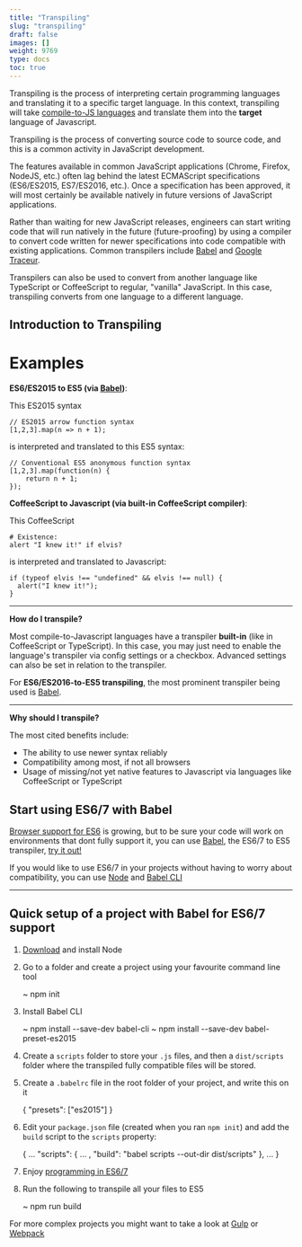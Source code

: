 ```yaml
---
title: "Transpiling"
slug: "transpiling"
draft: false
images: []
weight: 9769
type: docs
toc: true
---
```


Transpiling is the process of interpreting certain programming languages and translating it to a specific target language. In this context, transpiling  will take [compile-to-JS languages](https://github.com/jashkenas/coffeescript/wiki/list-of-languages-that-compile-to-js) and translate them into the **target** language of Javascript.

Transpiling is the process of converting source code to source code, and this is a common activity in JavaScript development.

The features available in common JavaScript applications (Chrome, Firefox, NodeJS, etc.) often lag behind the latest ECMAScript specifications (ES6/ES2015, ES7/ES2016, etc.). Once a specification has been approved, it will most certainly be available natively in future versions of JavaScript applications.

Rather than waiting for new JavaScript releases, engineers can start writing code that will run natively in the future (future-proofing) by using a compiler to convert code written for newer specifications into code compatible with existing applications. Common transpilers include [Babel](https://babeljs.io/) and [Google Traceur](https://github.com/google/traceur-compiler).

Transpilers can also be used to convert from another language like TypeScript or CoffeeScript to regular, "vanilla" JavaScript. In this case, transpiling converts from one language to a different language.

## Introduction to Transpiling
# Examples

**ES6/ES2015 to ES5 (via [Babel](https://babeljs.io/))**:

This ES2015 syntax

    // ES2015 arrow function syntax 
    [1,2,3].map(n => n + 1); 
    
is interpreted and translated to this ES5 syntax: 

    // Conventional ES5 anonymous function syntax 
    [1,2,3].map(function(n) {   
        return n + 1; 
    });

**CoffeeScript to Javascript (via built-in CoffeeScript compiler)**:

This CoffeeScript

    # Existence:
    alert "I knew it!" if elvis?

is interpreted and translated to Javascript:

    if (typeof elvis !== "undefined" && elvis !== null) {
      alert("I knew it!");
    }


----------

**How do I transpile?**

Most compile-to-Javascript languages have a transpiler **built-in** (like in CoffeeScript or TypeScript). In this case, you may just need to enable the language's transpiler via config settings or a checkbox. Advanced settings can also be set in relation to the transpiler.

For **ES6/ES2016-to-ES5 transpiling**, the most prominent transpiler being used is [Babel](https://babeljs.io/).


----------

**Why should I transpile?**

The most cited benefits include:

 - The ability to use newer syntax reliably
 - Compatibility among most, if not all browsers
 - Usage of missing/not yet native features to Javascript via languages like CoffeeScript or TypeScript

## Start using ES6/7 with Babel
[Browser support for ES6][1] is growing, but to be sure your code will work on environments that dont fully support it, you can use [Babel][2], the ES6/7 to ES5 transpiler, [try it out!][3]
 
 If you would like to use ES6/7 in your projects without having to worry about compatibility, you can use [Node][4] and [Babel CLI][5]
 
 
 ----------
 
 Quick setup of a project with Babel for ES6/7 support
 ----------------------------------------------------------
 
 1. [Download][6] and install Node
 2. Go to a folder and create a project using your favourite command line tool
 
 
    ~ npm init
 3. Install Babel CLI
 
 
    ~ npm install --save-dev babel-cli
    ~ npm install --save-dev babel-preset-es2015
 4. Create a `scripts` folder to store your `.js` files, and then a `dist/scripts` folder where the transpiled fully compatible files will be stored.
 5. Create a `.babelrc` file in the root folder of your project, and write this on it
 
 

    {
        "presets": ["es2015"]
    }

 6. Edit your `package.json` file (created when you ran `npm init`) and add the `build` script to the `scripts` property:
 
 

    {
        ...
        "scripts": {
        ... ,
        "build": "babel scripts --out-dir dist/scripts"
        },
        ...
    }

 7. Enjoy [programming in ES6/7][7]
 8. Run the following to transpile all your files to ES5
 
 
    ~ npm run build
 
 
 
 For more complex projects you might want to take a look at [Gulp][8] or [Webpack][9]
 
 
 
 
 [1]: https://kangax.github.io/compat-table/es6/
 [2]: https://babeljs.io/
 [3]: https://babeljs.io/repl/
 [4]: https://nodejs.org/en/
 [5]: https://babeljs.io/docs/usage/cli/
 [6]: https://nodejs.org/en/download/
 [7]: https://babeljs.io/docs/learn-es2015/
 [8]: http://gulpjs.com/
 [9]: https://webpack.github.io/

